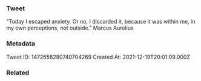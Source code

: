 ### Tweet
"Today I escaped anxiety. Or no, I discarded it, because it was within me, in my own perceptions, not outside." Marcus Aurelius

### Metadata
Tweet ID: 1472658280740704269
Created At: 2021-12-19T20:01:09.000Z

### Related

